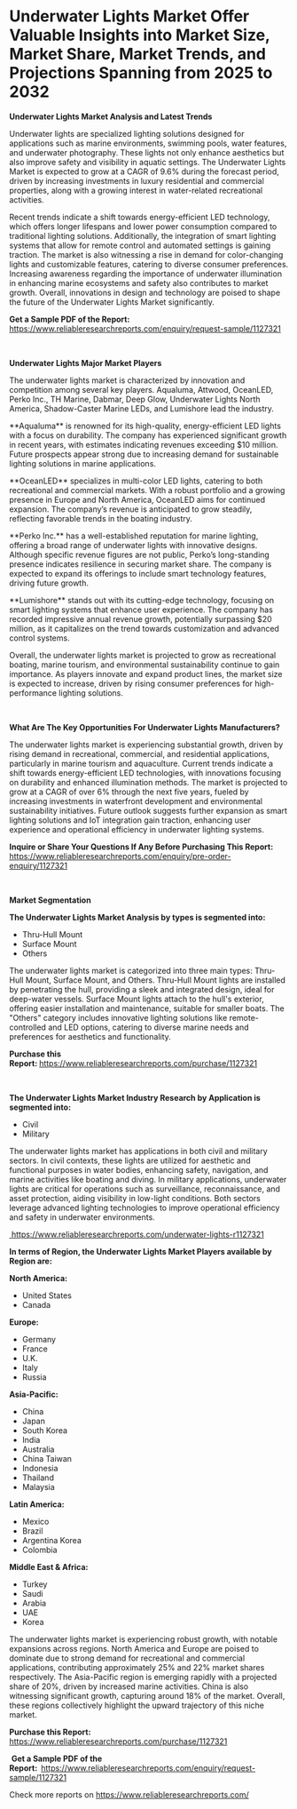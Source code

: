 <p><h1>Underwater Lights Market Offer Valuable Insights into Market Size, Market Share, Market Trends, and Projections Spanning from 2025 to 2032</h1></p><p><strong>Underwater Lights Market Analysis and Latest Trends</strong></p>
<p><p>Underwater lights are specialized lighting solutions designed for applications such as marine environments, swimming pools, water features, and underwater photography. These lights not only enhance aesthetics but also improve safety and visibility in aquatic settings. The Underwater Lights Market is expected to grow at a CAGR of 9.6% during the forecast period, driven by increasing investments in luxury residential and commercial properties, along with a growing interest in water-related recreational activities.</p><p>Recent trends indicate a shift towards energy-efficient LED technology, which offers longer lifespans and lower power consumption compared to traditional lighting solutions. Additionally, the integration of smart lighting systems that allow for remote control and automated settings is gaining traction. The market is also witnessing a rise in demand for color-changing lights and customizable features, catering to diverse consumer preferences. Increasing awareness regarding the importance of underwater illumination in enhancing marine ecosystems and safety also contributes to market growth. Overall, innovations in design and technology are poised to shape the future of the Underwater Lights Market significantly.</p></p>
<p><strong>Get a Sample PDF of the Report:&nbsp;</strong> <a href="https://www.reliableresearchreports.com/enquiry/request-sample/1127321?utm_campaign=3316&utm_medium=2&utm_source=Github&utm_content=ia&utm_term=05042025&utm_id=underwater-lights">https://www.reliableresearchreports.com/enquiry/request-sample/1127321</a></p>
<p>&nbsp;</p>
<p><strong>Underwater Lights Major Market Players</strong></p>
<p><p>The underwater lights market is characterized by innovation and competition among several key players. Aqualuma, Attwood, OceanLED, Perko Inc., TH Marine, Dabmar, Deep Glow, Underwater Lights North America, Shadow-Caster Marine LEDs, and Lumishore lead the industry.</p><p>**Aqualuma** is renowned for its high-quality, energy-efficient LED lights with a focus on durability. The company has experienced significant growth in recent years, with estimates indicating revenues exceeding $10 million. Future prospects appear strong due to increasing demand for sustainable lighting solutions in marine applications.</p><p>**OceanLED** specializes in multi-color LED lights, catering to both recreational and commercial markets. With a robust portfolio and a growing presence in Europe and North America, OceanLED aims for continued expansion. The company’s revenue is anticipated to grow steadily, reflecting favorable trends in the boating industry.</p><p>**Perko Inc.** has a well-established reputation for marine lighting, offering a broad range of underwater lights with innovative designs. Although specific revenue figures are not public, Perko’s long-standing presence indicates resilience in securing market share. The company is expected to expand its offerings to include smart technology features, driving future growth.</p><p>**Lumishore** stands out with its cutting-edge technology, focusing on smart lighting systems that enhance user experience. The company has recorded impressive annual revenue growth, potentially surpassing $20 million, as it capitalizes on the trend towards customization and advanced control systems.</p><p>Overall, the underwater lights market is projected to grow as recreational boating, marine tourism, and environmental sustainability continue to gain importance. As players innovate and expand product lines, the market size is expected to increase, driven by rising consumer preferences for high-performance lighting solutions.</p></p>
<p>&nbsp;</p>
<p><strong>What Are The Key Opportunities For Underwater Lights Manufacturers?</strong></p>
<p><p>The underwater lights market is experiencing substantial growth, driven by rising demand in recreational, commercial, and residential applications, particularly in marine tourism and aquaculture. Current trends indicate a shift towards energy-efficient LED technologies, with innovations focusing on durability and enhanced illumination methods. The market is projected to grow at a CAGR of over 6% through the next five years, fueled by increasing investments in waterfront development and environmental sustainability initiatives. Future outlook suggests further expansion as smart lighting solutions and IoT integration gain traction, enhancing user experience and operational efficiency in underwater lighting systems.</p></p>
<p><strong>Inquire or Share Your Questions If Any Before Purchasing This Report:</strong> <a href="https://www.reliableresearchreports.com/enquiry/pre-order-enquiry/1127321?utm_campaign=3316&utm_medium=2&utm_source=Github&utm_content=ia&utm_term=05042025&utm_id=underwater-lights">https://www.reliableresearchreports.com/enquiry/pre-order-enquiry/1127321</a></p>
<p>&nbsp;</p>
<p><strong>Market Segmentation</strong></p>
<p><strong>The Underwater Lights Market Analysis by types is segmented into:</strong></p>
<p><ul><li>Thru-Hull Mount</li><li>Surface Mount</li><li>Others</li></ul></p>
<p><p>The underwater lights market is categorized into three main types: Thru-Hull Mount, Surface Mount, and Others. Thru-Hull Mount lights are installed by penetrating the hull, providing a sleek and integrated design, ideal for deep-water vessels. Surface Mount lights attach to the hull's exterior, offering easier installation and maintenance, suitable for smaller boats. The "Others" category includes innovative lighting solutions like remote-controlled and LED options, catering to diverse marine needs and preferences for aesthetics and functionality.</p></p>
<p><strong>Purchase this Report:&nbsp;</strong><a href="https://www.reliableresearchreports.com/purchase/1127321?utm_campaign=3316&utm_medium=2&utm_source=Github&utm_content=ia&utm_term=05042025&utm_id=underwater-lights">https://www.reliableresearchreports.com/purchase/1127321</a></p>
<p>&nbsp;</p>
<p><strong>The Underwater Lights Market Industry Research by Application is segmented into:</strong></p>
<p><ul><li>Civil</li><li>Military</li></ul></p>
<p><p>The underwater lights market has applications in both civil and military sectors. In civil contexts, these lights are utilized for aesthetic and functional purposes in water bodies, enhancing safety, navigation, and marine activities like boating and diving. In military applications, underwater lights are critical for operations such as surveillance, reconnaissance, and asset protection, aiding visibility in low-light conditions. Both sectors leverage advanced lighting technologies to improve operational efficiency and safety in underwater environments.</p></p>
<p><a href="https://www.reliableresearchreports.com/underwater-lights-r1127321?utm_campaign=3316&utm_medium=2&utm_source=Github&utm_content=ia&utm_term=05042025&utm_id=underwater-lights">&nbsp;https://www.reliableresearchreports.com/underwater-lights-r1127321</a></p>
<p><strong>In terms of Region, the Underwater Lights Market Players available by Region are:</strong></p>
<p>
    <p> <strong> North America: </strong>
        <ul>
            <li>United States</li>
            <li>Canada</li>
        </ul>
        </p> 
    <p> <strong> Europe: </strong>
        <ul>
            <li>Germany</li>
            <li>France</li>
            <li>U.K.</li>
            <li>Italy</li>
            <li>Russia</li>
        </ul>
        </p> 
    <p> <strong> Asia-Pacific: </strong>
        <ul>
            <li>China</li>
            <li>Japan</li>
            <li>South Korea</li>
            <li>India</li>
            <li>Australia</li>
            <li>China Taiwan</li>
            <li>Indonesia</li>
            <li>Thailand</li>
            <li>Malaysia</li>
        </ul>
        </p> 
    <p> <strong> Latin America: </strong>
        <ul>
            <li>Mexico</li>
            <li>Brazil</li>
            <li>Argentina Korea</li>
            <li>Colombia</li>
        </ul>
        </p> 
    <p> <strong> Middle East & Africa: </strong>
        <ul>
            <li>Turkey</li>
            <li>Saudi</li>
            <li>Arabia</li>
            <li>UAE</li>
            <li>Korea</li>
        </ul>
    </p>
    </p>
<p><p>The underwater lights market is experiencing robust growth, with notable expansions across regions. North America and Europe are poised to dominate due to strong demand for recreational and commercial applications, contributing approximately 25% and 22% market shares respectively. The Asia-Pacific region is emerging rapidly with a projected share of 20%, driven by increased marine activities. China is also witnessing significant growth, capturing around 18% of the market. Overall, these regions collectively highlight the upward trajectory of this niche market.</p></p>
<p><strong>Purchase this Report: </strong><a href="https://www.reliableresearchreports.com/purchase/1127321?utm_campaign=3316&utm_medium=2&utm_source=Github&utm_content=ia&utm_term=05042025&utm_id=underwater-lights">https://www.reliableresearchreports.com/purchase/1127321</a></p>
<p>&nbsp;<strong>Get a Sample PDF of the Report:&nbsp;&nbsp;</strong><a href="https://www.reliableresearchreports.com/enquiry/request-sample/1127321?utm_campaign=3316&utm_medium=2&utm_source=Github&utm_content=ia&utm_term=05042025&utm_id=underwater-lights">https://www.reliableresearchreports.com/enquiry/request-sample/1127321</a></p>
<p><strong></strong></p>
<p>Check more reports on <a href="https://www.reliableresearchreports.com/?utm_campaign=3316&utm_medium=2&utm_source=Github&utm_content=ia&utm_term=05042025&utm_id=underwater-lights">https://www.reliableresearchreports.com/</a></p>
